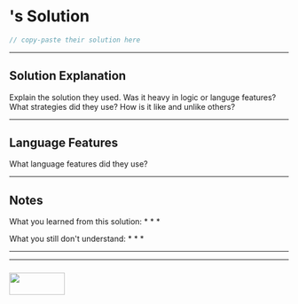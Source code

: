 # [<username>](https://www.codewars.com/users/<username>)'s Solution

```js
// copy-paste their solution here
```

---

## Solution Explanation

Explain the solution they used.  Was it heavy in logic or languge features? What strategies did they use?  How is it like and unlike others?

---

## Language Features

What language features did they use?

---

## Notes

What you learned from this solution:
*
*
*

What you still don't understand:
*
*
*

___
___
### <a href="http://elewa.education/blog" target="_blank"><img src="https://user-images.githubusercontent.com/18554853/34921062-506450ae-f97d-11e7-875f-6feeb26ad72d.png" width="100" height="40"/></a>

